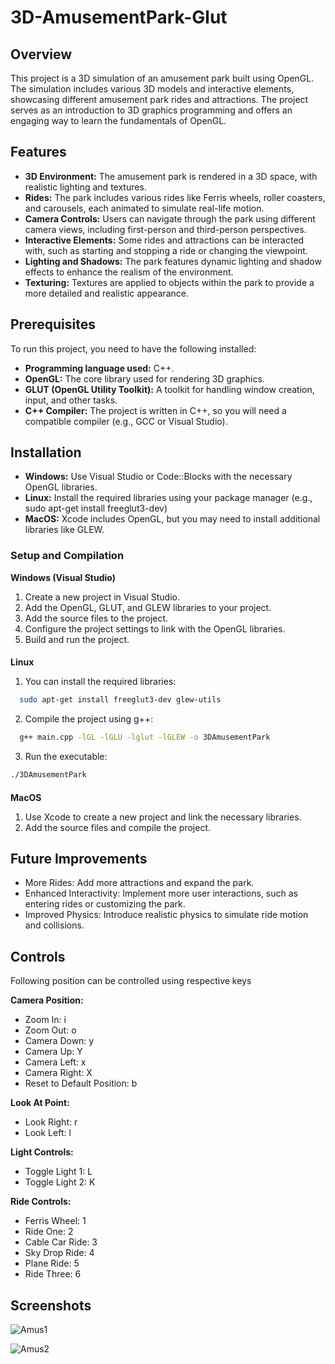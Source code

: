 
# 3D-AmusementPark-Glut

## Overview
This project is a 3D simulation of an amusement park built using OpenGL. The simulation includes various 3D models and interactive elements, showcasing different amusement park rides and attractions. The project serves as an introduction to 3D graphics programming and offers an engaging way to learn the fundamentals of OpenGL.

## Features
- **3D Environment:** The amusement park is rendered in a 3D space, with realistic lighting and textures.
- **Rides:** The park includes various rides like Ferris wheels, roller coasters, and carousels, each animated to simulate real-life motion.
- **Camera Controls:** Users can navigate through the park using different camera views, including first-person and third-person perspectives.
- **Interactive Elements:** Some rides and attractions can be interacted with, such as starting and stopping a ride or changing the viewpoint.
- **Lighting and Shadows:** The park features dynamic lighting and shadow effects to enhance the realism of the environment.
- **Texturing:** Textures are applied to objects within the park to provide a more detailed and realistic appearance.

## Prerequisites
To run this project, you need to have the following installed:

- **Programming language used:** C++.
- **OpenGL:** The core library used for rendering 3D graphics.
- **GLUT (OpenGL Utility Toolkit):** A toolkit for handling window creation, input, and other tasks.
- **C++ Compiler:** The project is written in C++, so you will need a compatible compiler (e.g., GCC or Visual Studio).

## Installation
- **Windows:** Use Visual Studio or Code::Blocks with the necessary OpenGL libraries.
- **Linux:** Install the required libraries using your package manager (e.g., sudo apt-get install freeglut3-dev) 
- **MacOS:** Xcode includes OpenGL, but you may need to install additional libraries like GLEW.

### Setup and Compilation
**Windows (Visual Studio)**

1. Create a new project in Visual Studio.
2. Add the OpenGL, GLUT, and GLEW libraries to your project.
3. Add the source files to the project.
4. Configure the project settings to link with the OpenGL libraries.
5. Build and run the project.

####
**Linux** 

1. You can install the required libraries:
```bash
  sudo apt-get install freeglut3-dev glew-utils
```
2. Compile the project using g++:
```bash
  g++ main.cpp -lGL -lGLU -lglut -lGLEW -o 3DAmusementPark
```
3. Run the executable:
```bash
./3DAmusementPark
```
 
####
**MacOS**
1. Use Xcode to create a new project and link the necessary libraries.
2. Add the source files and compile the project.

## Future Improvements

- More Rides: Add more attractions and expand the park.
- Enhanced Interactivity: Implement more user interactions, such as entering rides or customizing the park.
- Improved Physics: Introduce realistic physics to simulate ride motion and collisions.

## Controls
Following position can be controlled using respective keys

**Camera Position:**

- Zoom In: i
- Zoom Out: o
- Camera Down: y
- Camera Up: Y
- Camera Left: x
- Camera Right: X
- Reset to Default Position: b

**Look At Point:**

- Look Right: r
- Look Left: l

**Light Controls:**

- Toggle Light 1: L
- Toggle Light 2: K

**Ride Controls:**

- Ferris Wheel: 1
- Ride One: 2
- Cable Car Ride: 3
- Sky Drop Ride: 4
- Plane Ride: 5
- Ride Three: 6

## Screenshots

![Amus1](https://github.com/user-attachments/assets/441e92a0-98e6-4aad-bbc5-03d4f016fec9)

![Amus2](https://github.com/user-attachments/assets/c09da216-937e-4c97-963b-26d4ae320fbd)




